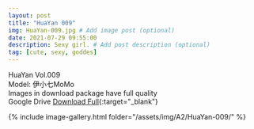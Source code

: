 ```yaml
---
layout: post
title: "HuaYan 009"
img: HuaYan-009.jpg # Add image post (optional)
date: 2021-07-29 09:55:00
description: Sexy girl. # Add post description (optional)
tag: [cute, sexy, goddes]
---
```

HuaYan Vol.009  
Model: 伊小七MoMo   
Images in download package have full quality                    
Google Drive [Download Full](http://gestyy.com/eoAg9o){:target="_blank"}

{% include image-gallery.html folder="/assets/img/A2/HuaYan-009/" %}

